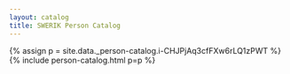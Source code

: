 ```yaml
---
layout: catalog
title: SWERIK Person Catalog
---
```

{% assign p = site.data._person-catalog.i-CHJPjAq3cfFXw6rLQ1zPWT %}
{% include person-catalog.html p=p %}


